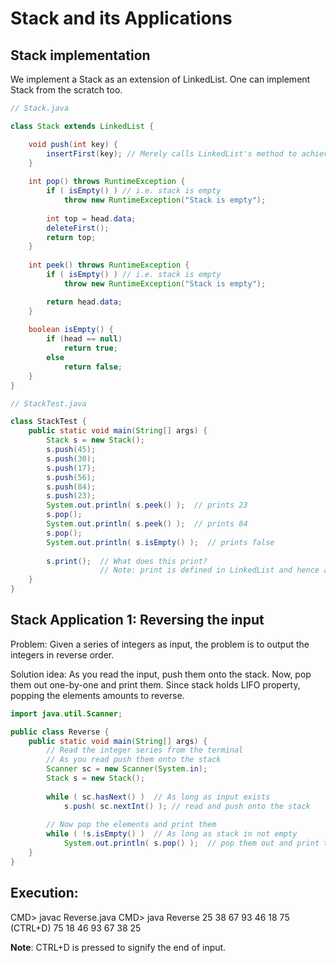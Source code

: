 # Stack and its Applications

## Stack implementation

We implement a Stack as an extension of LinkedList. One can implement Stack from the scratch too.

``` java
// Stack.java

class Stack extends LinkedList {

    void push(int key) {
        insertFirst(key); // Merely calls LinkedList's method to achieve it
    }
    
    int pop() throws RuntimeException {
        if ( isEmpty() ) // i.e. stack is empty
            throw new RuntimeException("Stack is empty");
            
        int top = head.data;
        deleteFirst();
        return top;
    }
    
    int peek() throws RuntimeException {
        if ( isEmpty() ) // i.e. stack is empty
            throw new RuntimeException("Stack is empty");

        return head.data;
    }
    
    boolean isEmpty() {
        if (head == null)
            return true;
        else
            return false;
    }
}
```

``` java
// StackTest.java

class StackTest {
    public static void main(String[] args) {
        Stack s = new Stack();
        s.push(45);
        s.push(30);
        s.push(17);
        s.push(56);
        s.push(84);
        s.push(23);
        System.out.println( s.peek() );  // prints 23
        s.pop();
        System.out.println( s.peek() );  // prints 84
        s.pop();
        System.out.println( s.isEmpty() );  // prints false
        
        s.print();  // What does this print? 
                    // Note: print is defined in LinkedList and hence accessible to Stack
    }
}
```

## Stack Application 1: Reversing the input

Problem: Given a series of integers as input, the problem is to output the integers in reverse order.

Solution idea: As you read the input, push them onto the stack. Now, pop them out one-by-one and print them. Since stack holds LIFO property, popping the elements amounts to reverse.

``` java
import java.util.Scanner;

public class Reverse {
    public static void main(String[] args) {
        // Read the integer series from the terminal
        // As you read push them onto the stack
        Scanner sc = new Scanner(System.in);
        Stack s = new Stack();
        
        while ( sc.hasNext() )  // As long as input exists
            s.push( sc.nextInt() ); // read and push onto the stack
        
        // Now pop the elements and print them
        while ( !s.isEmpty() )  // As long as stack in not empty
            System.out.println( s.pop() );  // pop them out and print them  
    }
}
```

## Execution:
CMD> javac Reverse.java
CMD> java Reverse
25 38 67 93 46 18 75 (CTRL+D)
75 18 46 93 67 38 25

**Note**: CTRL+D is pressed to signify the end of input.

